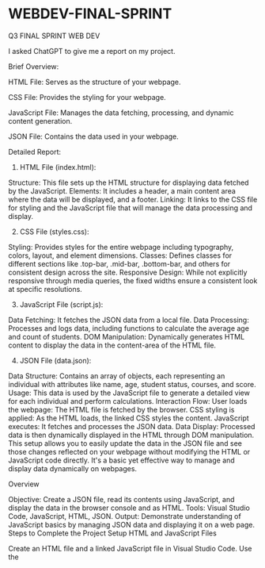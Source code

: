 # WEBDEV-FINAL-SPRINT
Q3 FINAL SPRINT WEB DEV

I asked ChatGPT to give me a report on my project.

Brief Overview:

HTML File: Serves as the structure of your webpage.

CSS File: Provides the styling for your webpage.

JavaScript File: Manages the data fetching, processing, and dynamic content generation.

JSON File: Contains the data used in your webpage.


Detailed Report:

1. HTML File (index.html):

  Structure: This file sets up the HTML structure for displaying data fetched by the JavaScript.
  Elements: It includes a header, a main content area where the data will be displayed, and a footer.
  Linking: It links to the CSS file for styling and the JavaScript file that will manage the data processing and display.

2. CSS File (styles.css):
   
  Styling: Provides styles for the entire webpage including typography, colors, layout, and element dimensions.
  Classes: Defines classes for different sections like .top-bar, .mid-bar, .bottom-bar, and others for consistent design across the site.
  Responsive Design: While not explicitly responsive through media queries, the fixed widths ensure a consistent look at specific resolutions.

3. JavaScript File (script.js):
   
  Data Fetching: It fetches the JSON data from a local file.
  Data Processing: Processes and logs data, including functions to calculate the average age and count of students.
  DOM Manipulation: Dynamically generates HTML content to display the data in the content-area of the HTML file.

4. JSON File (data.json):
 
  Data Structure: Contains an array of objects, each representing an individual with attributes like name, age, student status, courses, and score.
  Usage: This data is used by the JavaScript file to generate a detailed view for each individual and perform calculations.
  Interaction Flow:
  User loads the webpage: The HTML file is fetched by the browser.
  CSS styling is applied: As the HTML loads, the linked CSS styles the content.
  JavaScript executes: It fetches and processes the JSON data.
  Data Display: Processed data is then dynamically displayed in the HTML through DOM manipulation.
  This setup allows you to easily update the data in the JSON file and see those changes reflected on your webpage without modifying the HTML or JavaScript    code directly. It's a basic yet effective way to manage and display data dynamically on webpages.

Overview

Objective: Create a JSON file, read its contents using JavaScript, and display the data in the browser console and as HTML.
Tools: Visual Studio Code, JavaScript, HTML, JSON.
Output: Demonstrate understanding of JavaScript basics by managing JSON data and displaying it on a web page.
Steps to Complete the Project
Setup HTML and JavaScript Files

Create an HTML file and a linked JavaScript file in Visual Studio Code.
Use the <script> tag in the HTML file to link the JavaScript file.
Test the connection by using console.log() to print a message in the browser's console.
Create a JSON File

Write a JSON file with at least five records, each containing various data types (e.g., strings, numbers, booleans).
Save the JSON file in the same directory as your HTML and JavaScript files.
Read JSON File Using Fetch API

Use the Fetch API in JavaScript to read the JSON file.
Ensure the server is serving the JSON file correctly (this might require using a simple HTTP server).
Iterate Over JSON Data

Use a forEach loop in JavaScript to iterate over the records in the JSON file.
Log one key-value pair from each record to the console to verify that reading is successful.
Create Functions to Process JSON Data

Write three JavaScript functions that return formatted strings describing the contents of the JSON file.
Display these results as HTML elements on the web page.
Display Data in the Browser

Use JavaScript to write the contents of the JSON file to the browser window as HTML.
Also, ensure that the JSON data is written to the console for verification.
Learning Outcomes
Ability to create, read, and display JSON data using JavaScript.
Understanding of linking JavaScript files to HTML pages.
Proficiency in using the Fetch API to retrieve and process JSON data.
Capability to iterate over JSON records and display data using JavaScript functions.
Project Deliverables
GitHub Repository: Upload all project files, including the HTML, JavaScript, and JSON files, to a personal GitHub repository.
Submission: Submit the GitHub repository URL for marking via the assignment portal.
Additional Tips
Ensure all files are correctly linked and paths are properly set.
Test your project in different browsers to ensure compatibility.
Use comments in your code for clarity and documentation.
Use console logs effectively for debugging and testing purposes.
This project will enhance your understanding of JavaScript's interaction with JSON data and demonstrate your ability to implement basic web development skills.

